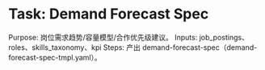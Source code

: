 # Task: Demand Forecast Spec

Purpose: 岗位需求趋势/容量模型/合作优先级建议。
Inputs: job_postings、roles、skills_taxonomy、kpi
Steps: 产出 demand-forecast-spec（demand-forecast-spec-tmpl.yaml）。
